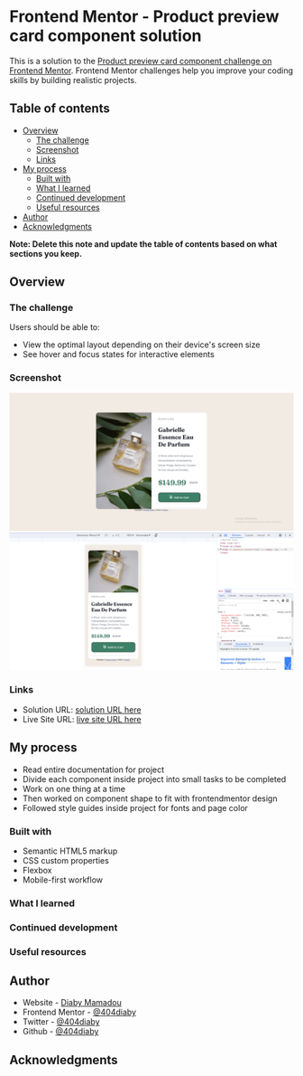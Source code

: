 # Frontend Mentor - Product preview card component solution

This is a solution to the [Product preview card component challenge on Frontend Mentor](https://www.frontendmentor.io/challenges/product-preview-card-component-GO7UmttRfa). Frontend Mentor challenges help you improve your coding skills by building realistic projects. 

## Table of contents

- [Overview](#overview)
  - [The challenge](#the-challenge)
  - [Screenshot](#screenshot)
  - [Links](#links)
- [My process](#my-process)
  - [Built with](#built-with)
  - [What I learned](#what-i-learned)
  - [Continued development](#continued-development)
  - [Useful resources](#useful-resources)
- [Author](#author)
- [Acknowledgments](#acknowledgments)

**Note: Delete this note and update the table of contents based on what sections you keep.**

## Overview

### The challenge

Users should be able to:

- View the optimal layout depending on their device's screen size
- See hover and focus states for interactive elements

### Screenshot

![Desktop Screen](images/screenshot/screenshot-desktop.png)
![Mobile Screen](images/screenshot/screenshot-mobile.png)


### Links

- Solution URL: [solution URL here](https://https://github.com/404diaby/product-view-card-component)
- Live Site URL: [live site URL here](https://product-view-card-component-pink.vercel.app/)

## My process
- Read entire documentation for project
- Divide each component inside project into small tasks to be completed
- Work on one thing at a time
- Then worked on component shape to fit with frontendmentor design
- Followed style guides inside project for fonts and page color

### Built with

- Semantic HTML5 markup
- CSS custom properties
- Flexbox
- Mobile-first workflow


### What I learned


### Continued development


### Useful resources

## Author

- Website - [Diaby Mamadou](https://diaby-mamadou.vercel.app/)
- Frontend Mentor - [@404diaby](https://www.frontendmentor.io/profile/404diaby)
- Twitter - [@404diaby](https://twitter.com/404diaby)
- Github - [@404diaby](https://github.com/404diaby)



## Acknowledgments
